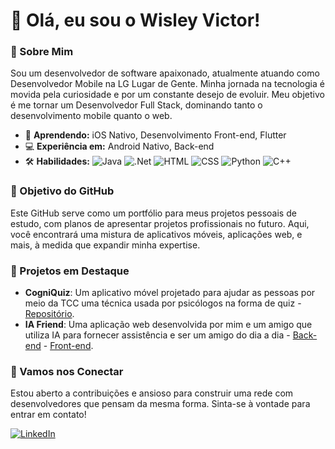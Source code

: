 # 👋 Olá, eu sou o Wisley Victor!

### 🚀 Sobre Mim
Sou um desenvolvedor de software apaixonado, atualmente atuando como Desenvolvedor Mobile na LG Lugar de Gente. Minha jornada na tecnologia é movida pela curiosidade e por um constante desejo de evoluir. Meu objetivo é me tornar um Desenvolvedor Full Stack, dominando tanto o desenvolvimento mobile quanto o web.

- 🌱 **Aprendendo:** iOS Nativo, Desenvolvimento Front-end, Flutter
- 💻 **Experiência em:** Android Nativo, Back-end
- 🛠 **Habilidades:** ![Java](https://img.shields.io/badge/Java-007396?style=flat&logo=java&logoColor=white) ![.Net](https://img.shields.io/badge/.NET-512BD4?style=flat&logo=dotnet&logoColor=white) ![HTML](https://img.shields.io/badge/HTML-E34F26?style=flat&logo=html5&logoColor=white) ![CSS](https://img.shields.io/badge/CSS-1572B6?style=flat&logo=css3&logoColor=white) ![Python](https://img.shields.io/badge/Python-3776AB?style=flat&logo=python&logoColor=white) ![C++](https://img.shields.io/badge/C%2B%2B-F34B7F?style=flat&logo=c%2B%2B&logoColor=white)

### 🎯 Objetivo do GitHub
Este GitHub serve como um portfólio para meus projetos pessoais de estudo, com planos de apresentar projetos profissionais no futuro. Aqui, você encontrará uma mistura de aplicativos móveis, aplicações web, e mais, à medida que expandir minha expertise.

### 🌟 Projetos em Destaque
- **CogniQuiz**: Um aplicativo móvel projetado para ajudar as pessoas por meio da TCC uma técnica usada por psicólogos na forma de quiz - [Repositório](https://github.com/Wisley56/CogniQuiz-Therapy).
- **IA Friend**: Uma aplicação web desenvolvida por mim e um amigo que utiliza IA para fornecer assistência e ser um amigo do dia a dia - [Back-end](https://github.com/TechMind-Innovations/InnerFriend) - [Front-end](https://github.com/TechMind-Innovations/InnerFriend_FE).

### 🤝 Vamos nos Conectar
Estou aberto a contribuições e ansioso para construir uma rede com desenvolvedores que pensam da mesma forma. Sinta-se à vontade para entrar em contato!

[![LinkedIn](https://img.shields.io/badge/LinkedIn-Connect-blue)](https://www.linkedin.com/in/wisley-victor-ferreira-santos-a2b642203/)
